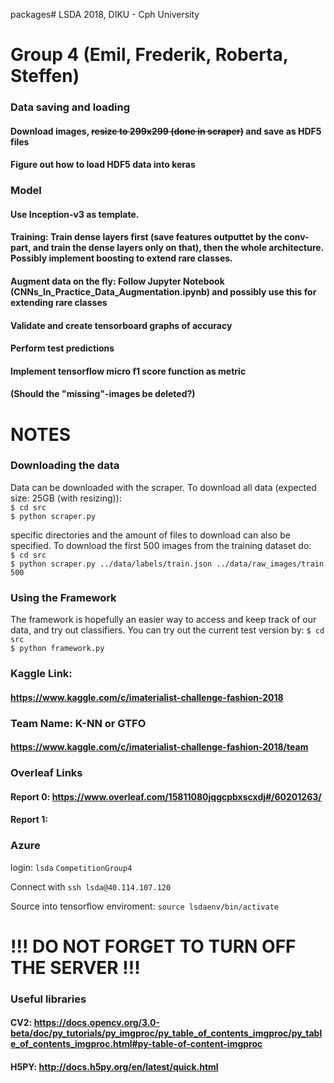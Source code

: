 packages# LSDA
2018, DIKU - Cph University

# Group 4 (Emil, Frederik, Roberta, Steffen)


### Data saving and loading
#### Download images, ~~resize to 299x299 (done in scraper)~~ and save as HDF5 files
#### Figure out how to load HDF5 data into keras

### Model
#### Use Inception-v3 as template.
#### Training: Train dense layers first (save features outputtet by the conv-part, and train the dense layers only on that), then the whole architecture. Possibly implement boosting to extend rare classes. 
#### Augment data on the fly: Follow Jupyter Notebook (CNNs_In_Practice_Data_Augmentation.ipynb) and possibly use this for extending rare classes
#### Validate and create tensorboard graphs of accuracy
#### Perform test predictions
#### Implement tensorflow micro f1 score function as metric

#### (Should the "missing"-images be deleted?)

# NOTES

### Downloading the data
Data can be downloaded with the scraper. To download all data (expected size: 25GB (with resizing)):  
`$ cd src`  
`$ python scraper.py`  
  
specific directories and the amount of files to download can also be specified. To download the first 500 images from the training dataset do:  
`$ cd src`  
`$ python scraper.py ../data/labels/train.json ../data/raw_images/train 500`

### Using the Framework
The framework is hopefully an easier way to access and keep track of our data, and try out classifiers. You can try out the current test version by:
`$ cd src`  
`$ python framework.py`  


### Kaggle Link:
#### https://www.kaggle.com/c/imaterialist-challenge-fashion-2018

### Team Name: K-NN or GTFO
#### https://www.kaggle.com/c/imaterialist-challenge-fashion-2018/team

### Overleaf Links
#### Report 0: https://www.overleaf.com/15811080jqgcpbxscxdj#/60201263/
#### Report 1: 

### Azure
login:
`lsda`
`CompetitionGroup4`

Connect with 
`ssh lsda@40.114.107.120`

Source into tensorflow enviroment:
`source lsdaenv/bin/activate`

# !!! DO NOT FORGET TO TURN OFF THE SERVER !!!

### Useful libraries
#### CV2: https://docs.opencv.org/3.0-beta/doc/py_tutorials/py_imgproc/py_table_of_contents_imgproc/py_table_of_contents_imgproc.html#py-table-of-content-imgproc
#### H5PY: http://docs.h5py.org/en/latest/quick.html


